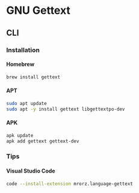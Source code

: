 # GNU Gettext

## CLI

### Installation

#### Homebrew

```sh
brew install gettext
```

#### APT

```sh
sudo apt update
sudo apt -y install gettext libgettextpo-dev
```

#### APK

```sh
apk update
apk add gettext gettext-dev
```

### Tips

#### Visual Studio Code

```sh
code --install-extension mrorz.language-gettext
```
